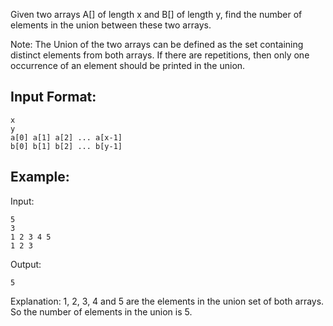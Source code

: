 Given two arrays A[] of length x and B[] of length y, find the number of elements in the union between these two arrays.

Note: The Union of the two arrays can be defined as the set containing distinct elements from both arrays. If there are repetitions, then only one occurrence of an element should be printed in the union.

## Input Format:
```
x
y
a[0] a[1] a[2] ... a[x-1]
b[0] b[1] b[2] ... b[y-1]
```

## Example:

Input:
```
5
3
1 2 3 4 5
1 2 3
```
Output:
```
5
```
Explanation:
1, 2, 3, 4 and 5 are the elements in the union set of both arrays. So the number of elements in the union is 5.
